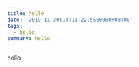```yaml
---
title: hello
date: '2019-11-30T14:11:22.5560000+08:00'
tags:
  - hello
summary: hello
---
```

hello
